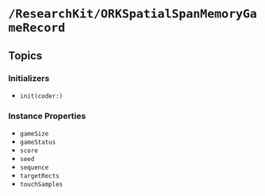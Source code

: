 # ``/ResearchKit/ORKSpatialSpanMemoryGameRecord``

<!-- The content below this line is auto-generated and is redundant. You should either incorporate it into your content above this line or delete it. -->

## Topics

### Initializers

- ``init(coder:)``

### Instance Properties

- ``gameSize``
- ``gameStatus``
- ``score``
- ``seed``
- ``sequence``
- ``targetRects``
- ``touchSamples``